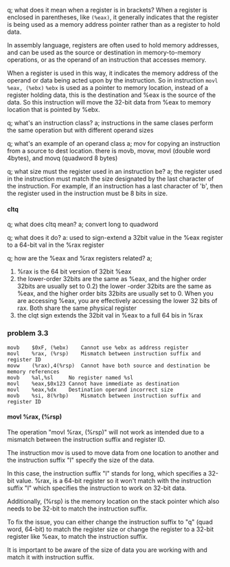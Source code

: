 q; what does it mean when a register is in brackets?
When a register is enclosed in parentheses, like `(%eax)`, it generally indicates that the register is being used as a memory address pointer rather than as a register to hold data.

In assembly language, registers are often used to hold memory addresses, and can be used as the source or destination in memory-to-memory operations, or as the operand of an instruction that accesses memory.

When a register is used in this way, it indicates the memory address of the operand or data being acted upon by the instruction. So in instruction `movl %eax, (%ebx)` `%ebx` is used as a pointer to memory location, instead of a register holding data, this is the destination and %eax is the source of the data. So this instruction will move the 32-bit data from %eax to memory location that is pointed by %ebx.

q; what's an instruction class?
a; instructions in the same clases perform the same operation but with different operand sizes

q; what's an example of an operand class
a; mov for copying an instruction from a source to dest location.
there is movb, movw, movl (double word 4bytes), and movq (quadword 8 bytes)

q; what size must the register used in an instruction be?
a; the register used in the instruction must match the size designated by the last character of the instruction. For example, if an instruction has a last character of 'b', then the register used in the instruction must be 8 bits in size.

#### cltq
q; what does cltq mean?
a; convert long to quadword 

q; what does it do?
a: used to sign-extend a 32bit value in the %eax register to a 64-bit val in the %rax register

q;  how are the %eax and %rax registers related?
a; 
1) %rax is the 64 bit version of 32bit %eax
2) the lower-order 32bits are the same as %eax, and the higher order 32bits are usually set to 0.2) the lower -order 32bits are the same as %eax, and the higher order bits 32bits are usually set to 0.
	When you are accessing %eax, you are effectively accessing the lower 32 bits of rax. Both share the same physical register
1) the clqt sign extends the 32bit val in %eax to a full 64 bis in %rax

### problem 3.3
```
movb	$0xF, (%ebx)	Cannot use %ebx as address register
movl	%rax, (%rsp)	Mismatch between instruction suffix and register ID
movw	(%rax),4(%rsp)	Cannot have both source and destination be memory references
movb	%al,%sl		No register named %sl
movl	%eax,$0x123	Cannot have immediate as destination
movl	%eax,%dx	Destination operand incorrect size
movb	%si, 8(%rbp)	Mismatch between instruction suffix and register ID
```
#### movl	%rax, (%rsp)
The operation "movl %rax, (%rsp)" will not work as intended due to a mismatch between the instruction suffix and register ID. 

The instruction mov is used to move data from one location to another and the instruction suffix "l" specify the size of the data. 

In this case, the instruction suffix "l" stands for long, which specifies a 32-bit value. %rax, is a 64-bit register so it won't match with the instruction suffix "l" which specifies the instruction to work on 32-bit data. 

Additionally, (%rsp) is the memory location on the stack pointer which also needs to be 32-bit to match the instruction suffix. 

To fix the issue, you can either change the instruction suffix to "q" (quad word, 64-bit) to match the register size or change the register to a 32-bit register like %eax, to match the instruction suffix. 

It is important to be aware of the size of data you are working with and match it with instruction suffix.